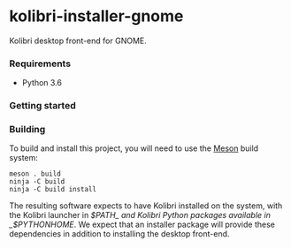 # kolibri-installer-gnome

Kolibri desktop front-end for GNOME.

### Requirements

- Python 3.6

### Getting started

### Building

To build and install this project, you will need to use the
[Meson](https://meson.build) build system:

    meson . build
    ninja -C build
    ninja -C build install

The resulting software expects to have Kolibri installed on the system, with
the Kolibri launcher in _$PATH_ and Kolibri Python packages available in
_$PYTHONHOME_. We expect that an installer package will provide these
dependencies in addition to installing the desktop front-end.

